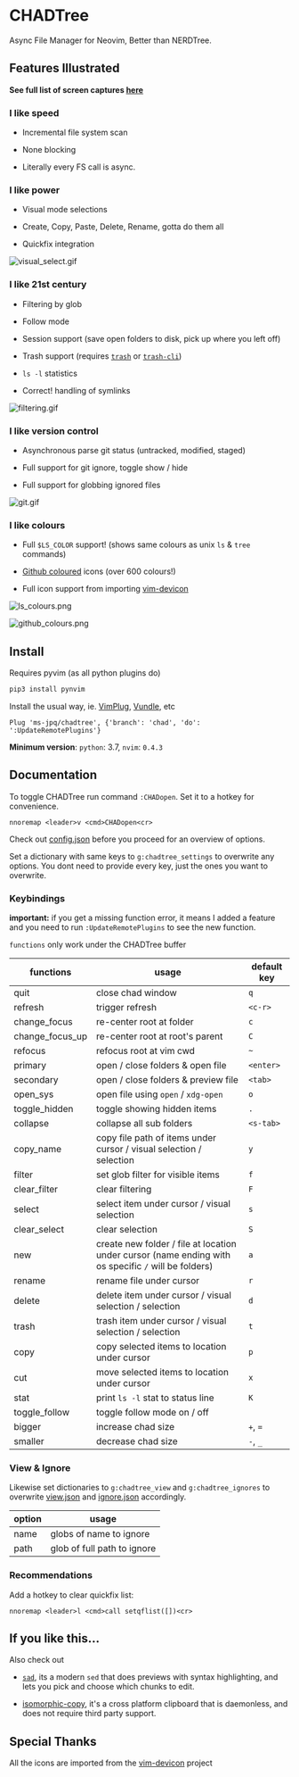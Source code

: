 # CHADTree

Async File Manager for Neovim, Better than NERDTree.

## Features Illustrated

**See full list of screen captures [here](https://github.com/ms-jpq/chadtree/tree/chad/preview)**

### I like speed

- Incremental file system scan

- None blocking

- Literally every FS call is async.

### I like power

- Visual mode selections

- Create, Copy, Paste, Delete, Rename, gotta do them all

- Quickfix integration

![visual_select.gif](https://raw.githubusercontent.com/ms-jpq/chadtree/chad/preview/visual_select.gif)

### I like 21st century

- Filtering by glob

- Follow mode

- Session support (save open folders to disk, pick up where you left off)

- Trash support (requires [`trash`](https://formulae.brew.sh/formula/trash) or [`trash-cli`](https://github.com/andreafrancia/trash-cli))

- `ls -l` statistics

- Correct! handling of symlinks

![filtering.gif](https://raw.githubusercontent.com/ms-jpq/chadtree/chad/preview/filtering.gif)

### I like version control

- Asynchronous parse git status (untracked, modified, staged)

- Full support for git ignore, toggle show / hide

- Full support for globbing ignored files

![git.gif](https://raw.githubusercontent.com/ms-jpq/chadtree/chad/preview/git.gif)

### I like colours

- Full `$LS_COLOR` support! (shows same colours as unix `ls` & `tree` commands)

- [Github coloured](https://github.com/github/linguist) icons (over 600 colours!)

- Full icon support from importing [vim-devicon](https://github.com/ryanoasis/vim-devicons)

![ls_colours.png](https://raw.githubusercontent.com/ms-jpq/chadtree/chad/preview/ls_colours.png)

![github_colours.png](https://raw.githubusercontent.com/ms-jpq/chadtree/chad/preview/github_colours.png)

## Install

Requires pyvim (as all python plugins do)

```sh
pip3 install pynvim
```

Install the usual way, ie. [VimPlug](https://github.com/junegunn/vim-plug), [Vundle](https://github.com/VundleVim/Vundle.vim), etc

```VimL
Plug 'ms-jpq/chadtree', {'branch': 'chad', 'do': ':UpdateRemotePlugins'}
```

**Minimum version**: `python`: 3.7, `nvim`: `0.4.3`

## Documentation

To toggle CHADTree run command `:CHADopen`. Set it to a hotkey for convenience.

```vimL
nnoremap <leader>v <cmd>CHADopen<cr>
```

Check out [config.json](https://github.com/ms-jpq/chadtree/blob/chad/config/config.json) before you proceed for an overview of options.

Set a dictionary with same keys to `g:chadtree_settings` to overwrite any options. You dont need to provide every key, just the ones you want to overwrite.

### Keybindings

**important:** if you get a missing function error, it means I added a feature and you need to run `:UpdateRemotePlugins` to see the new function.

`functions` only work under the CHADTree buffer

| functions       | usage                                                                                                | default key |
| --------------- | ---------------------------------------------------------------------------------------------------- | ----------- |
| quit            | close chad window                                                                                    | `q`         |
| refresh         | trigger refresh                                                                                      | `<c-r>`     |
| change_focus    | re-center root at folder                                                                             | `c`         |
| change_focus_up | re-center root at root's parent                                                                      | `C`         |
| refocus         | refocus root at vim cwd                                                                              | `~`         |
| primary         | open / close folders & open file                                                                     | `<enter>`   |
| secondary       | open / close folders & preview file                                                                  | `<tab>`     |
| open_sys        | open file using `open` / `xdg-open`                                                                  | `o`         |
| toggle_hidden   | toggle showing hidden items                                                                          | `.`         |
| collapse        | collapse all sub folders                                                                             | `<s-tab>`   |
| copy_name       | copy file path of items under cursor / visual selection / selection                                  | `y`         |
| filter          | set glob filter for visible items                                                                    | `f`         |
| clear_filter    | clear filtering                                                                                      | `F`         |
| select          | select item under cursor / visual selection                                                          | `s`         |
| clear_select    | clear selection                                                                                      | `S`         |
| new             | create new folder / file at location under cursor (name ending with os specific `/` will be folders) | `a`         |
| rename          | rename file under cursor                                                                             | `r`         |
| delete          | delete item under cursor / visual selection / selection                                              | `d`         |
| trash           | trash item under cursor / visual selection / selection                                               | `t`         |
| copy            | copy selected items to location under cursor                                                         | `p`         |
| cut             | move selected items to location under cursor                                                         | `x`         |
| stat            | print `ls -l` stat to status line                                                                    | `K`         |
| toggle_follow   | toggle follow mode on / off                                                                          |             |
| bigger          | increase chad size                                                                                   | `+`, `=`    |
| smaller         | decrease chad size                                                                                   | `-`, `_`    |

### View & Ignore

Likewise set dictionaries to `g:chadtree_view` and `g:chadtree_ignores` to overwrite [view.json](https://github.com/ms-jpq/chadtree/blob/chad/config/view.json) and [ignore.json](https://github.com/ms-jpq/chadtree/blob/chad/config/ignore.json) accordingly.

| option | usage                       |
| ------ | --------------------------- |
| name   | globs of name to ignore     |
| path   | glob of full path to ignore |

### Recommendations

Add a hotkey to clear quickfix list:

```vimL
nnoremap <leader>l <cmd>call setqflist([])<cr>
```

## If you like this...

Also check out

- [`sad`](https://github.com/ms-jpq/sad), its a modern `sed` that does previews with syntax highlighting, and lets you pick and choose which chunks to edit.

- [isomorphic-copy](https://github.com/ms-jpq/isomorphic-copy), it's a cross platform clipboard that is daemonless, and does not require third party support.

## Special Thanks

All the icons are imported from the [vim-devicon](https://github.com/ryanoasis/vim-devicons) project
